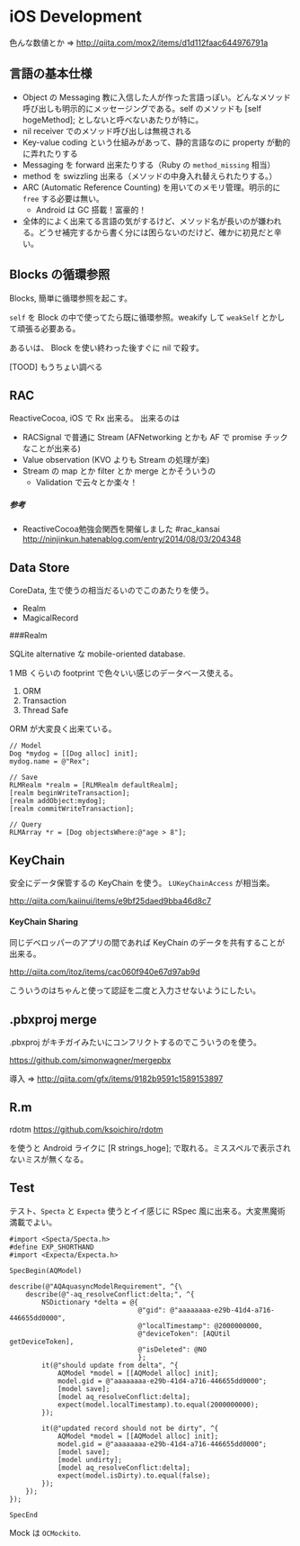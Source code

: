 iOS Development
===

色んな数値とか ⇒ http://qiita.com/mox2/items/d1d112faac644976791a

言語の基本仕様
---

- Object の Messaging 教に入信した人が作った言語っぽい。どんなメソッド呼び出しも明示的にメッセージングである。self のメソッドも [self hogeMethod]; としないと呼べないあたりが特に。
- nil receiver でのメソッド呼び出しは無視される
- Key-value coding という仕組みがあって、静的言語なのに property が動的に弄れたりする
- Messaging を forward 出来たりする（Ruby の `method_missing` 相当）
- method を swizzling 出来る（メソッドの中身入れ替えられたりする。）
- ARC (Automatic Reference Counting) を用いてのメモリ管理。明示的に `free` する必要は無い。
   * Android は GC 搭載！富豪的！
- 全体的によく出来てる言語の気がするけど、メソッド名が長いのが嫌われる。どうせ補完するから書く分には困らないのだけど、確かに初見だと辛い。

Blocks の循環参照
---

Blocks, 簡単に循環参照を起こす。

`self` を Block の中で使ってたら既に循環参照。weakify して `weakSelf` とかして頑張る必要ある。

あるいは、 Block を使い終わった後すぐに nil で殺す。

[TOOD] もうちょい調べる

RAC
---

ReactiveCocoa, iOS で Rx 出来る。
出来るのは

- RACSignal で普通に Stream (AFNetworking とかも AF で promise チックなことが出来る)
- Value observation (KVO よりも Stream の処理が楽)
- Stream の map とか filter とか merge とかそういうの
    * Validation で云々とか楽々！

##### 参考

* ReactiveCocoa勉強会関西を開催しました #rac_kansai http://ninjinkun.hatenablog.com/entry/2014/08/03/204348

Data Store
---

CoreData, 生で使うの相当だるいのでこのあたりを使う。

- Realm
- MagicalRecord

###Realm

SQLite alternative な mobile-oriented database.

1 MB くらいの footprint で色々いい感じのデータベース使える。

1. ORM
2. Transaction
3. Thread Safe

ORM が大変良く出来ている。

```objc
// Model
Dog *mydog = [[Dog alloc] init];
mydog.name = @"Rex"; 

// Save
RLMRealm *realm = [RLMRealm defaultRealm];
[realm beginWriteTransaction];
[realm addObject:mydog];
[realm commitWriteTransaction];

// Query
RLMArray *r = [Dog objectsWhere:@"age > 8"];
```

KeyChain
---

安全にデータ保管するの KeyChain を使う。 `LUKeyChainAccess` が相当楽。

http://qiita.com/kaiinui/items/e9bf25daed9bba46d8c7

#### KeyChain Sharing

同じデベロッパーのアプリの間であれば KeyChain のデータを共有することが出来る。

http://qiita.com/itoz/items/cac060f940e67d97ab9d

こういうのはちゃんと使って認証を二度と入力させないようにしたい。

.pbxproj merge
---

.pbxproj がキチガイみたいにコンフリクトするのでこういうのを使う。

https://github.com/simonwagner/mergepbx

導入 ⇒ http://qiita.com/gfx/items/9182b9591c1589153897

R.m
---

rdotm https://github.com/ksoichiro/rdotm

を使うと Android ライクに [R strings_hoge]; で取れる。ミススペルで表示されないミスが無くなる。

Test
---

テスト、`Specta` と `Expecta` 使うとイイ感じに RSpec 風に出来る。大変黒魔術満載でよい。

```objc
#import <Specta/Specta.h>
#define EXP_SHORTHAND
#import <Expecta/Expecta.h>

SpecBegin(AQModel)

describe(@"AQAquasyncModelRequirement", ^{\
    describe(@"-aq_resolveConflict:delta;", ^{
        NSDictionary *delta = @{
                                @"gid": @"aaaaaaaa-e29b-41d4-a716-446655dd0000",
                                @"localTimestamp": @2000000000,
                                @"deviceToken": [AQUtil getDeviceToken],
                                @"isDeleted": @NO
                                };
        it(@"should update from delta", ^{
            AQModel *model = [[AQModel alloc] init];
            model.gid = @"aaaaaaaa-e29b-41d4-a716-446655dd0000";
            [model save];
            [model aq_resolveConflict:delta];
            expect(model.localTimestamp).to.equal(2000000000);
        });
        
        it(@"updated record should not be dirty", ^{
            AQModel *model = [[AQModel alloc] init];
            model.gid = @"aaaaaaaa-e29b-41d4-a716-446655dd0000";
            [model save];
            [model undirty];
            [model aq_resolveConflict:delta];
            expect(model.isDirty).to.equal(false);
        });
    });
});

SpecEnd
```

Mock は `OCMockito`.
